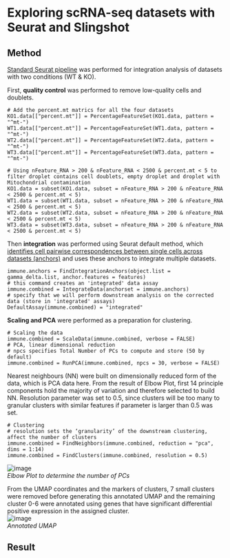 # Exploring scRNA-seq datasets with Seurat and Slingshot
## Method
[Standard Seurat pipeline](https://doi.org/10.1016/j.cell.2021.04.048) was performed for integration analysis of datasets with two conditions (WT & KO). 

First, **quality control** was performed to remove low-quality cells and doublets.
```
# Add the percent.mt matrics for all the four datasets
KO1.data[["percent.mt"]] = PercentageFeatureSet(KO1.data, pattern = "^mt-")
WT1.data[["percent.mt"]] = PercentageFeatureSet(WT1.data, pattern = "^mt-")
WT2.data[["percent.mt"]] = PercentageFeatureSet(WT2.data, pattern = "^mt-")
WT3.data[["percent.mt"]] = PercentageFeatureSet(WT3.data, pattern = "^mt-")

# Using nFeature_RNA > 200 & nFeature_RNA < 2500 & percent.mt < 5 to filter droplet contains cell doublets, empty droplet and droplet with Mitochondrial contamination
KO1.data = subset(KO1.data, subset = nFeature_RNA > 200 & nFeature_RNA < 2500 & percent.mt < 5)
WT1.data = subset(WT1.data, subset = nFeature_RNA > 200 & nFeature_RNA < 2500 & percent.mt < 5)
WT2.data = subset(WT2.data, subset = nFeature_RNA > 200 & nFeature_RNA < 2500 & percent.mt < 5)
WT3.data = subset(WT3.data, subset = nFeature_RNA > 200 & nFeature_RNA < 2500 & percent.mt < 5)
```
Then **integration** was performed using Seurat default method, which [identifies cell pairwise 
correspondences between single cells across datasets (anchors)](https://doi.org/10.1016/j.cell.2019.05.031) and uses these anchors to integrate multiple datasets. 
```
immune.anchors = FindIntegrationAnchors(object.list = gamma_delta.list, anchor.features = features)
# this command creates an 'integrated' data assay
immune.combined = IntegrateData(anchorset = immune.anchors)
# specify that we will perform downstream analysis on the corrected data (store in 'integrated' assays)
DefaultAssay(immune.combined) = "integrated"
```
**Scaling and PCA** were performed as a preparation for clustering.
```
# Scaling the data
immune.combined = ScaleData(immune.combined, verbose = FALSE)
# PCA, linear dimensional reduction
# npcs specifies Total Number of PCs to compute and store (50 by default)
immune.combined = RunPCA(immune.combined, npcs = 30, verbose = FALSE)
```
Nearest neighbours (NN) were built on dimensionally reduced form of the data, which is PCA data here.
From the result of Elbow Plot, first 14 principle components hold the majority of variation and therefore selected to build NN. 
Resolution parameter was set to 0.5, since clusters will be too many to granular clusters with similar features if parameter is larger than 0.5 was set.
```
# Clustering
# resolution sets the ‘granularity’ of the downstream clustering, affect the number of clusters
immune.combined = FindNeighbors(immune.combined, reduction = "pca", dims = 1:14)
immune.combined = FindClusters(immune.combined, resolution = 0.5)
```
![image](https://github.com/vincentxa847/A2/assets/118545004/fb2fc3cf-bcc4-490c-ab39-2ad195d447e5)\
*Elbow Plot to determine the number of PCs*

From the UMAP coordinates and the markers of clusters, 7 small clusters were removed before generating this annotated UMAP and the remaining cluster 0-6 were annotated using genes that have significant differential positive  expression in the assigned cluster.\
![image](https://github.com/vincentxa847/A2/assets/118545004/846042fd-5117-489b-b5f0-48db45ad4812)\
*Annotated UMAP*

## Result

